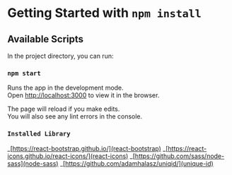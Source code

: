 # Getting Started with `npm install`

## Available Scripts

In the project directory, you can run:

### `npm start`

Runs the app in the development mode.\
Open [http://localhost:3000](http://localhost:3000) to view it in the browser.

The page will reload if you make edits.\
You will also see any lint errors in the console.

### `Installed Library`

_[https://react-bootstrap.github.io/](react-bootstrap)
_[https://react-icons.github.io/react-icons/](react-icons)
_[https://github.com/sass/node-sass](node-sass)
_[https://github.com/adamhalasz/uniqid/](unique-id)
